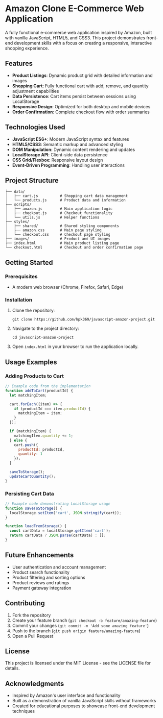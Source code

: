 # Amazon Clone E-Commerce Web Application

A fully functional e-commerce web application inspired by Amazon, built with vanilla JavaScript, HTML5, and CSS3. This project demonstrates front-end development skills with a focus on creating a responsive, interactive shopping experience.

## Features

- **Product Listings**: Dynamic product grid with detailed information and images
- **Shopping Cart**: Fully functional cart with add, remove, and quantity adjustment capabilities
- **Data Persistence**: Cart items persist between sessions using LocalStorage
- **Responsive Design**: Optimized for both desktop and mobile devices
- **Order Confirmation**: Complete checkout flow with order summaries

## Technologies Used

- **JavaScript ES6+**: Modern JavaScript syntax and features
- **HTML5/CSS3**: Semantic markup and advanced styling
- **DOM Manipulation**: Dynamic content rendering and updates
- **LocalStorage API**: Client-side data persistence
- **CSS Grid/Flexbox**: Responsive layout design
- **Event-Driven Programming**: Handling user interactions

## Project Structure

```
├── data/
│   ├── cart.js          # Shopping cart data management
│   └── products.js      # Product data and information
├── scripts/
│   ├── amazon.js        # Main application logic
│   ├── checkout.js      # Checkout functionality
│   └── utils.js         # Helper functions
├── styles/
│   ├── shared/          # Shared styling components
│   ├── amazon.css       # Main page styling
│   └── checkout.css     # Checkout page styling
├── images/              # Product and UI images
├── index.html           # Main product listing page
└── checkout.html        # Checkout and order confirmation page
```

## Getting Started

### Prerequisites

- A modern web browser (Chrome, Firefox, Safari, Edge)

### Installation

1. Clone the repository:
   ```
   git clone https://github.com/hpk369/javascript-amazon-project.git
   ```

2. Navigate to the project directory:
   ```
   cd javascript-amazon-project
   ```

3. Open `index.html` in your browser to run the application locally.

## Usage Examples

### Adding Products to Cart

```javascript
// Example code from the implementation
function addToCart(productId) {
  let matchingItem;

  cart.forEach((item) => {
    if (productId === item.productId) {
      matchingItem = item;
    }
  });

  if (matchingItem) {
    matchingItem.quantity += 1;
  } else {
    cart.push({
      productId: productId,
      quantity: 1
    });
  }

  saveToStorage();
  updateCartQuantity();
}
```

### Persisting Cart Data

```javascript
// Example code demonstrating LocalStorage usage
function saveToStorage() {
  localStorage.setItem('cart', JSON.stringify(cart));
}

function loadFromStorage() {
  const cartData = localStorage.getItem('cart');
  return cartData ? JSON.parse(cartData) : [];
}
```

## Future Enhancements

- User authentication and account management
- Product search functionality
- Product filtering and sorting options
- Product reviews and ratings
- Payment gateway integration

## Contributing

1. Fork the repository
2. Create your feature branch (`git checkout -b feature/amazing-feature`)
3. Commit your changes (`git commit -m 'Add some amazing feature'`)
4. Push to the branch (`git push origin feature/amazing-feature`)
5. Open a Pull Request

## License

This project is licensed under the MIT License - see the LICENSE file for details.

## Acknowledgments

- Inspired by Amazon's user interface and functionality
- Built as a demonstration of vanilla JavaScript skills without frameworks
- Created for educational purposes to showcase front-end development techniques
